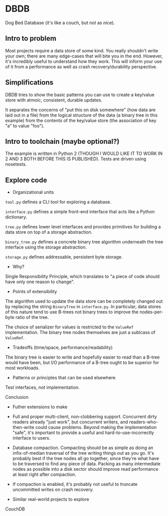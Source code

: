 DBDB
====

Dog Bed Database (it's like a couch, but not as nice).


Intro to problem
----------------

Most projects require a data store of some kind.
You really shouldn't write your own;
there are many edge-cases that will bite you in the end.
However,
it's incredibly useful to understand
how they work.
This will inform your use of it
from a performance
as well as crash recovery/durability
perspective.


Simplifications
---------------

DBDB tries to show the basic patterns you can use
to create a key/value store
with atmoic, consistent, durable updates. 

It separates the concerns of "put this on disk somewhere"
(how data are laid out in a file)
from the logical structure of the data
(a binary tree in this example)
from the contents of the key/value store
(the association of key "a" to value "foo").


Intro to toolchain (maybe optional?)
------------------------------------

The example is written in Python 2
(THOUGH I WOULD LIKE IT TO WORK IN 2 AND 3 BOTH BEFORE THIS IS PUBLISHED).
Tests are driven using nosetests.


Explore code
------------

- Organizational units

``tool.py`` defines
a CLI tool for exploring a database.

``interface.py`` defines
a simple front-end interface
that acts like a Python dictionary.

``tree.py`` defines
lower level interfaces
and provides primitives
for building a data store
on top of a storage abstraction.

``binary_tree.py`` defines
a concrete binary tree algorithm
underneath the tree interface
using the storage abstraction.

``storage.py`` defines
addressable, persistent byte storage.

- Why?

Single Responsibility Principle,
which translates to
"a piece of code should have only one reason to change".

- Points of extensibility

The algorithm used to update the data store
can be completely changed out
by replacing the string ``BinaryTree`` in ``interface.py``.
In particular,
data stores of this nature tend to use B-trees
not binary trees
to improve the nodes-per-byte ratio
of the tree.

The choice of serializer for values
is restricted to
the ``ValueRef`` implementation.
The binary tree nodes themselves
are just a sublcass of ``ValueRef``.


- Tradeoffs (time/space, performance/readability)

The binary tree is easier to write
and hopefully easier to read
than a B-tree would have been,
but I/O performance of a B-tree
ought to be superior
for most workloads.

- Patterns or principles that can be used elsewhere

Test interfaces, not implementation.


Conclusion

- Futher extensions to make

 - Full and proper multi-client, non-clobbering support.
   Concurrent dirty readers already "just work",
   but concurrent writers,
   and readers-who-then-write
   could cause problems.
   Beyond making the implementation "safe",
   it's important to provide a useful
   and hard-to-use-incorrectly
   interface to users.

 - Database compaction.
   Compacting should be as simple as
   doing an infix-of-median traversal of the tree
   writing things out as you go.
   It's probably best if the tree nodes all go together,
   since they're what have to be traversed
   to find any piece of data.
   Packing as many intermediate nodes as possible
   into a disk sector
   should improve read performance
   at least right after compaction.

 - If compaction is enabled,
   it's probably not useful to truncate uncommitted writes
   on crash recovery.

   
- Similar real-world projects to explore

CouchDB
